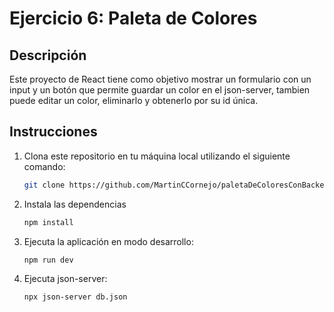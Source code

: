 # Ejercicio 6: Paleta de Colores

## Descripción
Este proyecto de React tiene como objetivo mostrar un formulario con un input y un botón que permite guardar un color en el json-server, tambien puede editar un color, eliminarlo y obtenerlo por su id única.


## Instrucciones
1. Clona este repositorio en tu máquina local utilizando el siguiente comando:
   ```bash
   git clone https://github.com/MartinCCornejo/paletaDeColoresConBackend.git

2. Instala las dependencias
    ```bash
    npm install

3. Ejecuta la aplicación en modo desarrollo:
   ```bash
   npm run dev

4. Ejecuta json-server:
   ```bash
   npx json-server db.json

